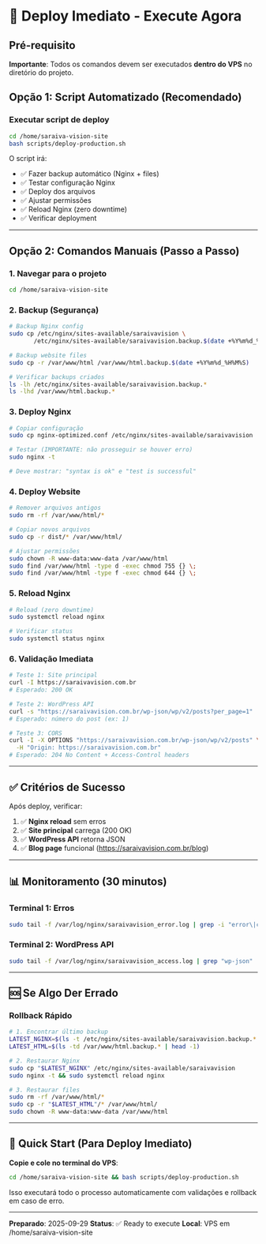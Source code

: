 # 🚀 Deploy Imediato - Execute Agora

## Pré-requisito
**Importante**: Todos os comandos devem ser executados **dentro do VPS** no diretório do projeto.

## Opção 1: Script Automatizado (Recomendado)

### Executar script de deploy
```bash
cd /home/saraiva-vision-site
bash scripts/deploy-production.sh
```

O script irá:
- ✅ Fazer backup automático (Nginx + files)
- ✅ Testar configuração Nginx
- ✅ Deploy dos arquivos
- ✅ Ajustar permissões
- ✅ Reload Nginx (zero downtime)
- ✅ Verificar deployment

---

## Opção 2: Comandos Manuais (Passo a Passo)

### 1. Navegar para o projeto
```bash
cd /home/saraiva-vision-site
```

### 2. Backup (Segurança)
```bash
# Backup Nginx config
sudo cp /etc/nginx/sites-available/saraivavision \
       /etc/nginx/sites-available/saraivavision.backup.$(date +%Y%m%d_%H%M%S)

# Backup website files
sudo cp -r /var/www/html /var/www/html.backup.$(date +%Y%m%d_%H%M%S)

# Verificar backups criados
ls -lh /etc/nginx/sites-available/saraivavision.backup.*
ls -lhd /var/www/html.backup.*
```

### 3. Deploy Nginx
```bash
# Copiar configuração
sudo cp nginx-optimized.conf /etc/nginx/sites-available/saraivavision

# Testar (IMPORTANTE: não prosseguir se houver erro)
sudo nginx -t

# Deve mostrar: "syntax is ok" e "test is successful"
```

### 4. Deploy Website
```bash
# Remover arquivos antigos
sudo rm -rf /var/www/html/*

# Copiar novos arquivos
sudo cp -r dist/* /var/www/html/

# Ajustar permissões
sudo chown -R www-data:www-data /var/www/html
sudo find /var/www/html -type d -exec chmod 755 {} \;
sudo find /var/www/html -type f -exec chmod 644 {} \;
```

### 5. Reload Nginx
```bash
# Reload (zero downtime)
sudo systemctl reload nginx

# Verificar status
sudo systemctl status nginx
```

### 6. Validação Imediata
```bash
# Teste 1: Site principal
curl -I https://saraivavision.com.br
# Esperado: 200 OK

# Teste 2: WordPress API
curl -s "https://saraivavision.com.br/wp-json/wp/v2/posts?per_page=1" | jq '.[0].id'
# Esperado: número do post (ex: 1)

# Teste 3: CORS
curl -I -X OPTIONS "https://saraivavision.com.br/wp-json/wp/v2/posts" \
  -H "Origin: https://saraivavision.com.br"
# Esperado: 204 No Content + Access-Control headers
```

---

## ✅ Critérios de Sucesso

Após deploy, verificar:

1. ✅ **Nginx reload** sem erros
2. ✅ **Site principal** carrega (200 OK)
3. ✅ **WordPress API** retorna JSON
4. ✅ **Blog page** funcional (https://saraivavision.com.br/blog)

---

## 📊 Monitoramento (30 minutos)

### Terminal 1: Erros
```bash
sudo tail -f /var/log/nginx/saraivavision_error.log | grep -i "error\|cors\|wordpress"
```

### Terminal 2: WordPress API
```bash
sudo tail -f /var/log/nginx/saraivavision_access.log | grep "wp-json"
```

---

## 🆘 Se Algo Der Errado

### Rollback Rápido
```bash
# 1. Encontrar último backup
LATEST_NGINX=$(ls -t /etc/nginx/sites-available/saraivavision.backup.* | head -1)
LATEST_HTML=$(ls -td /var/www/html.backup.* | head -1)

# 2. Restaurar Nginx
sudo cp "$LATEST_NGINX" /etc/nginx/sites-available/saraivavision
sudo nginx -t && sudo systemctl reload nginx

# 3. Restaurar files
sudo rm -rf /var/www/html/*
sudo cp -r "$LATEST_HTML"/* /var/www/html/
sudo chown -R www-data:www-data /var/www/html
```

---

## 🎯 Quick Start (Para Deploy Imediato)

**Copie e cole no terminal do VPS**:

```bash
cd /home/saraiva-vision-site && bash scripts/deploy-production.sh
```

Isso executará todo o processo automaticamente com validações e rollback em caso de erro.

---

**Preparado**: 2025-09-29
**Status**: ✅ Ready to execute
**Local**: VPS em /home/saraiva-vision-site